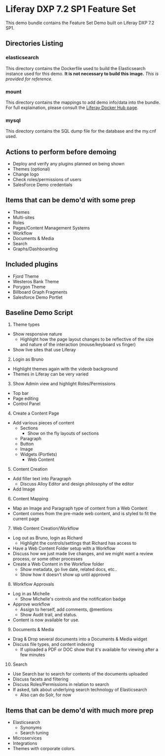 # Liferay DXP 7.2 SP1 Feature Set
This demo bundle contains the Feature Set Demo built on Liferay DXP 7.2 SP1.

## Directories Listing

### elasticsearch
This directory contains the Dockerfile used to build the Elasticsearch instance used for this demo. **It is not necessary to build this image.** *This is provided for reference.*

### mount
This directory contains the mappings to add demo info/data into the bundle. For full explaination, please consult the [Liferay Docker Hub page](https://hub.docker.com/r/liferay/dxp).

### mysql
This directory contains the SQL dump file for the database and the my.cnf used.

## Actions to perform before demoing
- Deploy and verify any plugins planned on being shown
- Themes (optional)
- Change logo
- Check roles/permissions of users
- SalesForce Demo credentials

## Items that can be demo'd with some prep
- Themes
- Multi-sites
- Roles
- Pages/Content Management Systems
- Workflow
- Documents & Media
- Search
- Graphs/Dashboarding

## Included plugins
- Fjord Theme
- Westeros Bank Theme
- Porygon Theme
- Billboard Graph Fragments
- Salesforce Demo Portlet

## Baseline Demo Script
1. Theme types
- Show responsive nature
	- Highlight how the page layout changes to be reflective of the size and nature of the interaction (mouse/keyboard vs finger)
- Show live sites that use Liferay
2. Login as Bruno
- Highlight themes again with the videob background
- Themes in Liferay can be very varied
3. Show Admin view and highlight Roles/Permissions
- Top bar
- Page editing
- Control Panel
4. Create a Content Page
- Add various pieces of content
	- Sections
		- Show on the fly layouts of sections
	- Paragraph
	- Button
	- Image
	- Widgets (Portlets)
		- Web Content
5. Content Creation
- Add filler text into Paragraph
	- Discuss Alloy Editor and design philosophy of the editor
- Add Image
6. Content Mapping
- Map an Image and Paragraph type of content from a Web Content
- Content comes from the pre-made web content, and is styled to fit the current page
7. Web Content Creation/Workflow
- Log out as Bruno, login as Richard
	- Highlight the controls/settings that Richard has access to
- Have a Web Content Folder setup with a Workflow
- Discuss how we just made live changes, and we might want a review process, or some other processes
- Create a Web Content in the Workflow folder
	- Show metadata, go live date, related docs, etc..
	- Show how it doesn't show up until approved
8. Workflow Approvals
- Log in as Michelle
	- Show Michelle's controls and the notification badge
- Approve workflow
	- Assign to herself, add comments, @mentions
	- Show Audit trail, and status.
- Content is now available for use.
9. Documents & Media
- Drag & Drop several documents into a Documents & Media widget
- Discuss file types, and content indexing
	- If uploaded a PDF or DOC show that it's available for viewing after a few minutes
10. Search
- Use Search bar to search for contents of the documents uploaded
- Discuss facets and filtering
- Discuss Roles/Permissions in relation to search
- If asked, talk about underlying search technology of Elasticsearch
	- Also can do Solr, for now
	
## Items that can be demo'd with much more prep
- Elasticsearch
	- Synonyms
	- Search tuning
- Microservices
- Integrations
- Themes with corporate colors.
